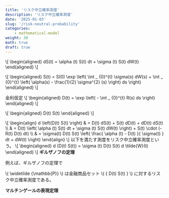 ```yaml
---
title: 'リスク中立確率測度'
description: 'リスク中立確率測度'
date: '2025-01-03'
slug: '/risk-neutral-probability'
categories:
    - mathematical-model
weight: 30
math: true
draft: true
---
```



\\[ \\begin{aligned}  dS(t) = \\alpha (t) S(t) dt + \\sigma (t) S(t) dW(t)  \\end{aligned} \\]

\\[ \\begin{aligned}  S(t) = S(0) \\exp \\left( \\int _ {0}^{t} \\sigma(s) dW(s) + \\int _ {0}^{t} \\left( \\alpha(s) - \\frac{1}{2} \\sigma^{2} (s) \\right) ds \\right)  \\end{aligned} \\]

金利仮定
\\[ \\begin{aligned}  D(t) = \\exp \\left( - \\int _ {0}^{t} R(s) ds \\right)  \\end{aligned} \\]

\\[ \\begin{aligned}  D(t) S(t)  \\end{aligned} \\]

\\[ \\begin{align} d \\left(D(t) S(t) \\right) & = D(t) dS(t) + S(t) dD(t) + dD(t) dS(t) \\\\ & = D(t) \\left( \\alpha (t) S(t) dt + \\sigma (t) S(t) dW(t) \\right) + S(t) \\cdot (- R(t) D(t) dt) \\\\ & = \\sigma(t) D(t) S(t) \\left( \\frac{ \\alpha (t) - D(t) }{ \\sigma(t) } dt + dW(t) \\right)  \\end{align} \\]
以下を満たす測度をリスク中立確率測度という。
\\[ \\begin{aligned}  d (D(t) S(t)) = \\sigma (t) D(t) S(t) d \\tilde{W}(t)  \\end{aligned} \\]
**ギルザノフの定理**



例えば、ギルザノフの定理で

\\( \widetilde {\mathbb{P}} \\) は金融商品セット \\( \{ D(t) S(t) \} \\) に対するリスク中立確率測度である。



**マルチンゲールの表現定理**
